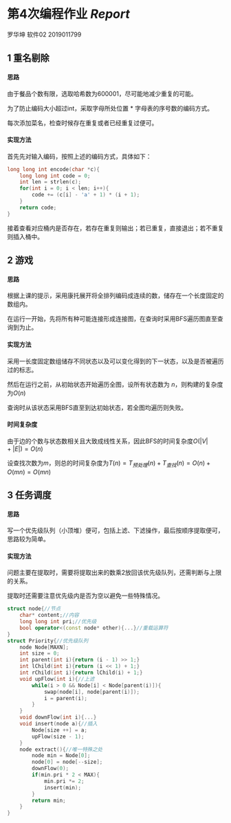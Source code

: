 # 第4次编程作业 $Report$

罗华坤 软件02 2019011799

## 1	重名剔除

#### 思路

由于餐品个数有限，选取哈希数为600001，尽可能地减少重复的可能。

为了防止编码大小超过int，采取字母所处位置 * 字母表的序号数的编码方式。

每次添加菜名，检查时候存在重复或者已经重复过便可。

#### 实现方法

首先先对输入编码，按照上述的编码方式，具体如下：

```cpp
long long int encode(char *c){
    long long int code = 0;
    int len = strlen(c);
    for(int i = 0; i < len; i++){
        code += (c[i] - 'a' + 1) * (i + 1);
    }
    return code;
}
```

接着查看对应桶内是否存在，若存在重复则输出；若已重复，直接退出；若不重复则插入桶中。



## 2	游戏

#### 思路

根据上课的提示，采用康托展开将全排列编码成连续的数，储存在一个长度固定的数组内。

在运行一开始，先将所有种可能连接形成连接图，在查询时采用BFS遍历图直至查询到为止。

#### 实现方法

采用一长度固定数组储存不同状态以及可以变化得到的下一状态，以及是否被遍历过的标志。

然后在运行之前，从初始状态开始遍历全图，设所有状态数为 $n$，则构建的复杂度为$O(n)$

查询时从该状态采用BFS直至到达初始状态，若全图均遍历则失败。

#### 时间复杂度

由于边的个数与状态数相关且大致成线性关系，因此BFS的时间复杂度$O(|V|+|E|)=O(n)$

设查找次数为$m$，则总的时间复杂度为$T(n)=T_{预处理}(n)+T_{查找}(n)=O(n)+O(mn)=O(mn)$



## 3	任务调度

#### 思路

写一个优先级队列（小顶堆）便可，包括上滤、下滤操作，最后按顺序提取便可，思路较为简单。

#### 实现方法

问题主要在提取时，需要将提取出来的数乘2放回该优先级队列，还需判断与上限的关系。

提取时还需要注意优先级内是否为空以避免一些特殊情况。

```cpp
struct node{//节点
    char* content;//内容
    long long int pri;//优先级
    bool operator<(const node* other){...}//重载运算符
}
struct Priority{//优先级队列
    node Node[MAXN];
    int size = 0;
    int parent(int i){return (i - 1) >> 1;}
    int lChild(int i){return (i << 1) + 1;}
    int rChild(int i){return lChild(i) + 1;}
    void upFlow(int i){//上滤
        while(i > 0 && Node[i] < Node[parent(i)]){
            swap(node[i], node[parent(i)]);
            i = parent(i);
        }
    }
    void downFlow(int i){...}
    void insert(node a){//插入
        Node[size ++] = a;
        upFlow(size - 1);
    }
    node extract(){//唯一特殊之处
        node min = Node[0];
        node[0] = node[--size];
        downFlow(0);
        if(min.pri * 2 < MAX){
            min.pri *= 2;
            insert(min);
        }
        return min;
    }
}
```

​	